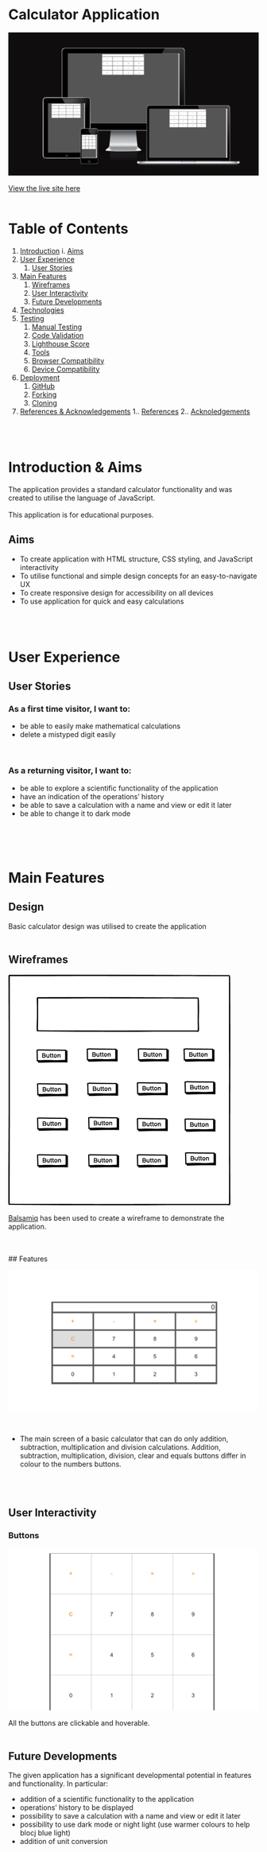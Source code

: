 # Calculator Application 
![Responsive Mockup](assets/images/amiresponsive.png)
<br/>

[View the live site here](https://olena1788.github.io/calculator-project/)
<br/>
<br/>

# Table of Contents
1. [Introduction](#introduction)
    i. [Aims](#aims)
2. [User Experience](#user-experience-ux)
    1. [User Stories](#user-stories)
3. [Main Features](#main-features)
    1. [Wireframes](#wireframes)
    2. [User Interactivity](#user-interactivity)
    3. [Future Developments](#future-developments)
4. [Technologies](#technologies)
5. [Testing](#testing)
    1. [Manual Testing](#manual-testing)
    2. [Code Validation](#code-validation)
    3. [Lighthouse Score](#lighthouse-score)
    4. [Tools](#tools)
    5. [Browser Compatibility](#browser-compatibility)
    6. [Device Compatibility](#device-compatibility)
6. [Deployment](#deployment)
    1. [GitHub](#github)
    2. [Forking](#forking)
    3. [Cloning](#cloning)
7. [References & Acknowledgements](#references--acknowledgements)
   1.. [References](#references)
   2.. [Acknoledgements](#acknoledgements)
<br />
<br />

# Introduction & Aims
 The application provides a standard calculator functionality and was created to utilise the language of JavaScript. 
<br>
<br>
This application is for educational purposes.

## Aims
- To create application with HTML structure, CSS styling, and JavaScript interactivity
- To utilise functional and simple design concepts for an easy-to-navigate UX
- To create responsive design for accessibility on all devices
- To use application for quick and easy calculations
<br />
<br />

# User Experience
## User Stories
### As a first time visitor, I want to:
-  be able to easily make mathematical calculations
-  delete a mistyped digit easily
<br />

### As a returning visitor, I want to:
- be able to explore a scientific functionality of the application
- have an indication of the operations’ history
- be able to save a calculation with a name and view or edit it later
- be able to change it to dark mode 
<br />
<br />
<br />

# Main Features
## Design
Basic calculator design was utilised to create the application
<br />
<br />

## Wireframes
![Index Wireframe](assets/images/wireframe.png) 

[Balsamiq](https://balsamiq.cloud/) has been used to create a wireframe to demonstrate the application.

<br />
<br />
## Features

![The main screen.](assets/images/features.png)


<br />

- The main screen of a basic calculator that can do only addition, subtraction, multiplication and division calculations. Addition, subtraction, multiplication, division, clear and equals buttons differ in colour to the numbers buttons.

<br />
<br />


## User Interactivity
### Buttons
![Buttons](assets/images/buttons.png)
<br />

All the buttons are clickable and hoverable.
<br />
<br />

## Future Developments
The given application has a significant developmental potential in features and functionality. 
In particular:
- addition of a scientific functionality to the application
- operations’ history to be displayed
- possibility to save a calculation with a name and view or edit it later
- possibility to use dark mode or night light (use warmer colours to help blocj blue light) 
- addition of unit conversion
<br />
<br />


